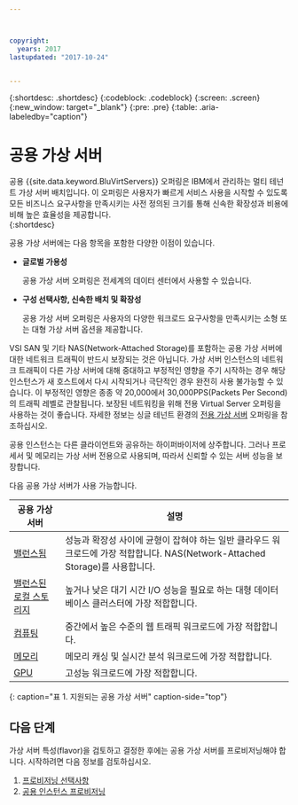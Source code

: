 ```yaml
---



copyright:
  years: 2017
lastupdated: "2017-10-24"


---
```


{:shortdesc: .shortdesc}
{:codeblock: .codeblock}
{:screen: .screen}
{:new_window: target="_blank"}
{:pre: .pre}
{:table: .aria-labeledby="caption"}

# 공용 가상 서버
공용 {{site.data.keyword.BluVirtServers}} 오퍼링은 IBM에서 관리하는 멀티 테넌트 가상 서버 배치입니다. 이 오퍼링은 사용자가 빠르게 서비스 사용을 시작할 수 있도록 모든 비즈니스 요구사항을 만족시키는 사전 정의된 크기를 통해 신속한 확장성과 비용에 비해 높은 효율성을 제공합니다.  
{:shortdesc}

공용 가상 서버에는 다음 항목을 포함한 다양한 이점이 있습니다.

* **글로벌 가용성** 

    공용 가상 서버 오퍼링은 전세계의 데이터 센터에서 사용할 수 있습니다.

* **구성 선택사항, 신속한 배치 및 확장성** 

    공용 가상 서버 오퍼링은 사용자의 다양한 워크로드 요구사항을 만족시키는 소형 또는 대형 가상 서버 옵션을 제공합니다.

VSI SAN 및 기타 NAS(Network-Attached Storage)를 포함하는 공용 가상 서버에 대한 네트워크 트래픽이 반드시 보장되는 것은 아닙니다. 가상 서버 인스턴스의 네트워크 트래픽이 다른 가상 서버에 대해 중대하고 부정적인 영향을 주기 시작하는 경우 해당 인스턴스가 새 호스트에서 다시 시작되거나 극단적인 경우 완전히 사용 불가능할 수 있습니다. 이 부정적인 영향은 종종 약 20,000에서 30,000PPS(Packets Per Second)의 트래픽 레벨로 관찰됩니다. 보장된 네트워킹을 위해 전용 Virtual Server 오퍼링을 사용하는 것이 좋습니다. 자세한 정보는 싱글 테넌트 환경의 [전용 가상 서버](../vsi/vsi_dedicated.html) 오퍼링을 참조하십시오. 

공용 인스턴스는 다른 클라이언트와 공유하는 하이퍼바이저에 상주합니다. 그러나 프로세서 및 메모리는 가상 서버 전용으로 사용되며, 따라서 신뢰할 수 있는 서버 성능을 보장합니다. 

다음 공용 가상 서버가 사용 가능합니다. 

|공용 가상 서버  |설명                                                                                              |
| ----------------------- | -------------------------------------------------------------------------------------------------------- | 
|[밸런스됨](../vsi/vsi_public_balanced.html) |성능과 확장성 사이에 균형이 잡혀야 하는 일반 클라우드 워크로드에 가장 적합합니다. NAS(Network-Attached Storage)를 사용합니다.|
|[밸런스된 로컬 스토리지](../vsi/vsi_public_balanced_local.html) |높거나 낮은 대기 시간 I/O 성능을 필요로 하는 대형 데이터베이스 클러스터에 가장 적합합니다.|
|[컴퓨팅](../vsi/vsi_public_compute.html) |중간에서 높은 수준의 웹 트래픽 워크로드에 가장 적합합니다.|
|[메모리](../vsi/vsi_public_memory.html)  |메모리 캐싱 및 실시간 분석 워크로드에 가장 적합합니다.
|[GPU](../vsi/vsi_public_gpu.html)  |고성능 워크로드에 가장 적합합니다.
{: caption="표 1. 지원되는 공용 가상 서버" caption-side="top"}

## 다음 단계

가상 서버 특성(flavor)을 검토하고 결정한 후에는 공용 가상 서버를 프로비저닝해야 합니다. 시작하려면 다음 정보를 검토하십시오. 
1. [프로비저닝 선택사항](../vsi/vsi_public_selections.html)
2. [공용 인스턴스 프로비저닝](../vsi/vsi_provision_public.html)

